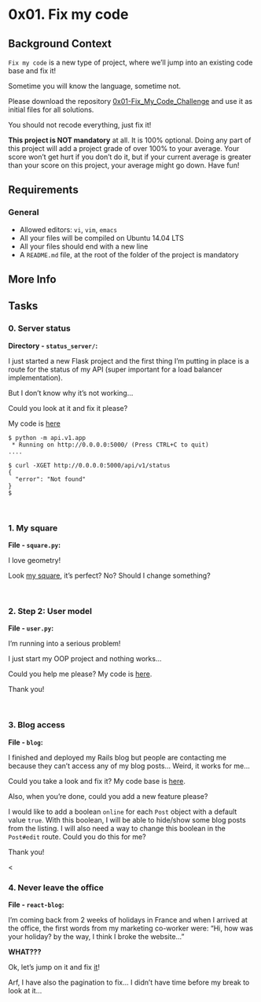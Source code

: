 # 0x01. Fix my code

## Background Context

`Fix my code`  is a new type of project, where we’ll jump into an existing code base and fix it!

Sometime you will know the language, sometime not.

Please download the repository  [0x01-Fix_My_Code_Challenge](https://github.com/alx-tools/0x01-Fix_My_Code_Challenge/tree/master/status_server/ "0x01-Fix_My_Code_Challenge")  and use it as initial files for all solutions.

You should not recode everything, just fix it!

**This project is NOT mandatory**  at all. It is 100% optional. Doing any part of this project will add a project grade of over 100% to your average. Your score won’t get hurt if you don’t do it, but if your current average is greater than your score on this project, your average might go down. Have fun!

## Requirements

### General

-   Allowed editors:  `vi`,  `vim`,  `emacs`
-   All your files will be compiled on Ubuntu 14.04 LTS
-   All your files should end with a new line
-   A  `README.md`  file, at the root of the folder of the project is mandatory

## More Info



## Tasks

### 0. Server status

**Directory - `status_server/`:**

I just started a new Flask project and the first thing I’m putting in place is a route for the status of my API (super important for a load balancer implementation).

But I don’t know why it’s not working…

Could you look at it and fix it please?

My code is  [here](https://github.com/alx-tools/0x01-Fix_My_Code_Challenge/tree/master/status_server/ "here")

```
$ python -m api.v1.app 
 * Running on http://0.0.0.0:5000/ (Press CTRL+C to quit)
....

```

```
$ curl -XGET http://0.0.0.0:5000/api/v1/status
{
  "error": "Not found"
}
$

```

<br>

### 1. My square

**File - `square.py`:**

I love geometry!

Look  [my square](https://github.com/alx-tools/0x01-Fix_My_Code_Challenge/blob/master/square.py "my square"), it’s perfect? No? Should I change something?

<br>

### 2. Step 2: User model

**File - `user.py`:**

I’m running into a serious problem!

I just start my OOP project and nothing works…

Could you help me please? My code is  [here](https://github.com/alx-tools/0x01-Fix_My_Code_Challenge/blob/master/user.py "here").

Thank you!

<br>

### 3. Blog access

**File - `blog`:**

I finished and deployed my Rails blog but people are contacting me because they can’t access any of my blog posts… Weird, it works for me…

Could you take a look and fix it? My code base is  [here](https://github.com/alx-tools/0x01-Fix_My_Code_Challenge/tree/master/blog "here").

Also, when you’re done, could you add a new feature please?

I would like to add a boolean  `online`  for each  `Post`  object with a default value  `true`. With this boolean, I will be able to hide/show some blog posts from the listing. I will also need a way to change this boolean in the  `Post#edit`  route. Could you do this for me?

Thank you!

<<br>

### 4. Never leave the office

**File - `react-blog`:**

I’m coming back from 2 weeks of holidays in France and when I arrived at the office, the first words from my marketing co-worker were: “Hi, how was your holiday? by the way, I think I broke the website…”

**WHAT???**

Ok, let’s jump on it and fix  [it](https://github.com/alx-tools/0x01-Fix_My_Code_Challenge/tree/master/react-blog "it")!

Arf, I have also the pagination to fix… I didn’t have time before my break to look at it…
